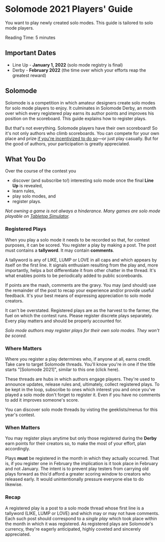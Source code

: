 # Solomode 2021 Players' Guide

You want to play newly created solo modes.  This guide is tailored to solo mode players.

Reading Time: 5 minutes

## Important Dates
* Line Up - **January 1, 2022** (solo mode registry is final)
* Derby - **February 2022** (the time over which your efforts reap the greatest reward)

## Solomode
Solomode is a competition in which amateur designers create solo modes for solo mode players to enjoy.  It culminates in Solomode Derby, an month over which every registered play earns its author points and improves his position on the scoreboard.  This guide explains how to register plays.

But that's not everything.  Solomode players have their own scoreboard!  So it's not only authors who climb scoreboards.  You can compete for your own place and prize [if you're incentivized to do so](./scoring-guide.md)—or just play casually.  But for the good of authors, your participation is greatly appreciated.

## What You Do
Over the course of the contest you
* discover (and subscribe to!) interesting solo mode once the final **Line Up** is revealed,
* learn rules,
* play solo modes, and
* register plays.

*Not owning a game is not always a hinderance.  Many games are solo mode playable on [Tabletop Simulator](https://www.tabletopsimulator.com).*

### Registered Plays
When you play a solo mode it needs to be recorded so that, for contest purposes, it can be scored.  You register a play by making a post.  The post must contains a **tallyword**.  It may contain **comments**.

A tallyword is any of LIKE, LUMP or LOVE in all caps and which appears by itself on the first line.  It signals enthusiam resulting from the play and, more importantly, helps a bot differentiate it from other chatter in the thread.  It's what enables points to be periodically added to public scoreboards.

If points are the mash, comments are the gravy.  You may (and should) use the remainder of the post to recap your experience and/or provide useful feedback.  It's your best means of expressing appreciation to solo mode creators.

It can't be overstated.  Registered plays are as the harvest to the farmer, the fuel on which the contest runs.  Please register discrete plays separately.  Every play matters and should be properly accounted for.

*Solo mode authors may register plays for their own solo modes.  They won't be scored.*

### Where Matters
Where you register a play determines who, if anyone at all, earns credit.  Take care to target Solomode threads.  You'll know you're in one if the title starts "[Solomode 2021]", similar to this one (click here).

These threads are hubs in which authors engage players.  They're used to announce updates, release rules and, ultimately, collect registered plays.  To be kept in the loop, subscribe to ones which interest you and once you've played a solo mode don't forget to register it.  Even if you have no comments to add it improves someone's score.

You can discover solo mode threads by visting the geeklists/menus for this year's contest. 

### When Matters
You may register plays anytime but only those registered during the **Derby** earn points for their creators so, to make the most of your effort, plan accordingly.

Plays **must** be registered in the month in which they actually occurred.  That is, if you register one in February the implication is it took place in February and not January.  The intent is to prevent play testers from carrying old plays forward as this'd afford a greater scoring window to creators who released early.  It would unintentionally pressure everyone else to do likewise.

### Recap
A registered play is a post to a solo mode thread whose first line is a tallyword (LIKE, LUMP or LOVE) and which may or may not have comments.  Each such post should correspond to a _single play_ which took place within the month in which it was registered.  As registered plays are Solomode's currency, they're eagerly anticipated, highly coveted and sincerely appreciated.